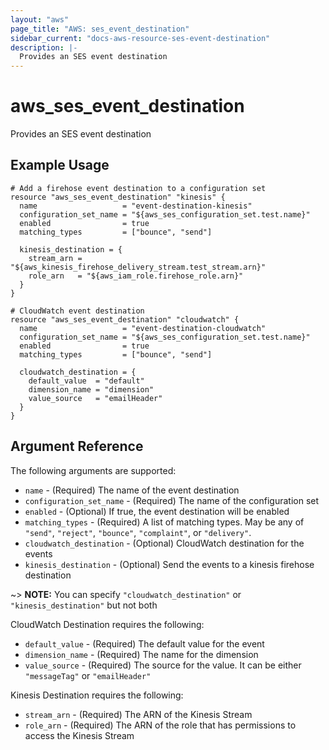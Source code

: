 ```yaml
---
layout: "aws"
page_title: "AWS: ses_event_destination"
sidebar_current: "docs-aws-resource-ses-event-destination"
description: |-
  Provides an SES event destination
---
```


# aws\_ses\_event_destination

Provides an SES event destination

## Example Usage

```
# Add a firehose event destination to a configuration set
resource "aws_ses_event_destination" "kinesis" {
  name                   = "event-destination-kinesis"
  configuration_set_name = "${aws_ses_configuration_set.test.name}"
  enabled                = true
  matching_types         = ["bounce", "send"]

  kinesis_destination = {
    stream_arn = "${aws_kinesis_firehose_delivery_stream.test_stream.arn}"
    role_arn   = "${aws_iam_role.firehose_role.arn}"
  }
}

# CloudWatch event destination
resource "aws_ses_event_destination" "cloudwatch" {
  name                   = "event-destination-cloudwatch"
  configuration_set_name = "${aws_ses_configuration_set.test.name}"
  enabled                = true
  matching_types         = ["bounce", "send"]

  cloudwatch_destination = {
    default_value  = "default"
    dimension_name = "dimension"
    value_source   = "emailHeader"
  }
}
```

## Argument Reference

The following arguments are supported:

* `name` - (Required) The name of the event destination
* `configuration_set_name` - (Required) The name of the configuration set
* `enabled` - (Optional) If true, the event destination will be enabled
* `matching_types` - (Required) A list of matching types. May be any of `"send"`, `"reject"`, `"bounce"`, `"complaint"`, or `"delivery"`.
* `cloudwatch_destination` - (Optional) CloudWatch destination for the events
* `kinesis_destination` - (Optional) Send the events to a kinesis firehose destination

~> **NOTE:** You can specify `"cloudwatch_destination"` or `"kinesis_destination"` but not both

CloudWatch Destination requires the following:

* `default_value` - (Required) The default value for the event
* `dimension_name` - (Required) The name for the dimension
* `value_source` - (Required) The source for the value. It can be either `"messageTag"` or `"emailHeader"`

Kinesis Destination requires the following:

* `stream_arn` - (Required) The ARN of the Kinesis Stream
* `role_arn` - (Required) The ARN of the role that has permissions to access the Kinesis Stream

